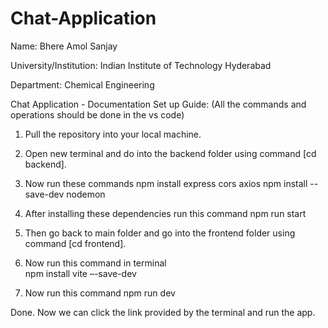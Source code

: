 # Chat-Application

Name: Bhere Amol Sanjay

University/Institution: Indian Institute of Technology Hyderabad

Department: Chemical Engineering

Chat Application - Documentation
Set up Guide:
(All the commands and operations should be done in the vs code)
1.	Pull the repository into your local machine.
2.	Open new terminal and do into the backend folder using command [cd backend].
3.	Now run these commands
  	npm install express cors axios
  	npm install --save-dev nodemon

4.  After installing these dependencies run this command
    npm run start


5.  Then go back to main folder and go into the frontend folder using command [cd frontend].
6.  Now run this command in terminal	
    npm install vite –-save-dev

7.  Now run this command
    npm run dev
    
Done. Now we can click the link provided by the terminal and run the app.
